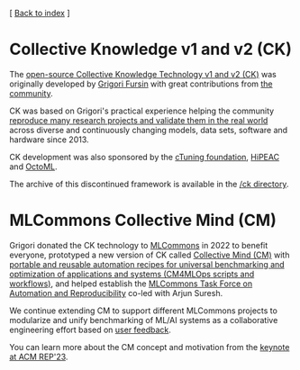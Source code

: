 ﻿[ [Back to index](README.md) ]

# Collective Knowledge v1 and v2 (CK)

The [open-source Collective Knowledge Technology v1 and v2 (CK)](https://doi.org/10.1098/rsta.2020.0211) 
was originally developed by [Grigori Fursin](https://cKnowledge.org/gfursin) 
with great contributions from [the community](../ck/CONTRIBUTING.md). 

CK was based on Grigori's practical experience helping the community [reproduce many research projects 
and validate them in the real world](https://learning.acm.org/techtalks/reproducibility)
across diverse and continuously changing models, data sets, software and hardware since 2013.

CK development was also sponsored by the [cTuning foundation](https://cTuning.org/ae), 
[HiPEAC](https://hipeac.net) and [OctoML](https://octoml.ai).

The archive of this discontinued framework is available in the [/ck directory](../ck). 

# MLCommons Collective Mind (CM)

Grigori donated the CK technology to [MLCommons](https://mlcommons.org) in 2022 to benefit everyone,
prototyped a new version of CK called [Collective Mind (CM)](https://github.com/mlcommons/ck/tree/master/cm) 
with [portable and reusable automation recipes for universal benchmarking and optimization of applications
and systems (CM4MLOps scripts and workflows)](https://github.com/mlcommons/cm4mlops),
and helped establish the [MLCommons Task Force on Automation and Reproducibility](taskforce.md)
co-led with Arjun Suresh.

We continue extending CM to support different MLCommons projects to modularize and unify benchmarking
of ML/AI systems as a collaborative engineering effort based on [user feedback](../CONTRIBUTING.md).

You can learn more about the CM concept and motivation from the [keynote at ACM REP'23](https://doi.org/10.5281/zenodo.8105339).
